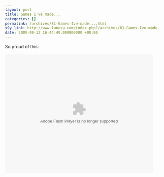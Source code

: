 ```yaml
---
layout: post
title: Games I've made...
categories: []
permalink: /archives/81-Games-Ive-made....html
s9y_link: http://www.lunesu.com/index.php?/archives/81-Games-Ive-made....html
date: 2009-08-12 16:44:49.000000000 +08:00
---
```

So proud of this:<br />
<br />
<object width="480" height="385"><param name="movie" value="http://www.youtube.com/p/4DF769B1B307FEC6&amp;hl=en&amp;fs=1"></param><param name="allowFullScreen" value="true"></param><param name="allowscriptaccess" value="always"></param><embed src="http://www.youtube.com/p/4DF769B1B307FEC6&amp;hl=en&amp;fs=1" type="application/x-shockwave-flash" width="480" height="385" allowscriptaccess="always" allowfullscreen="true"></embed></object>
